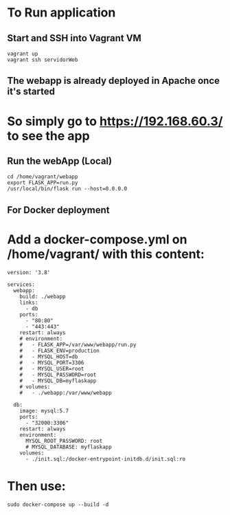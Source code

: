 # To Run application

## Start and SSH into Vagrant VM 

```
vagrant up
vagrant ssh servidorWeb
```

## The webapp is already deployed in Apache once it's started
# So simply go to https://192.168.60.3/ to see the app

## Run the webApp (Local)

```
cd /home/vagrant/webapp
export FLASK_APP=run.py
/usr/local/bin/flask run --host=0.0.0.0
```

## For Docker deployment

# Add a docker-compose.yml on /home/vagrant/ with this content:

```
version: '3.8'

services:
  webapp:
    build: ./webapp
    links:
      - db
    ports:
      - "80:80"
      - "443:443"
    restart: always
    # environment:
    #   - FLASK_APP=/var/www/webapp/run.py
    #   - FLASK_ENV=production
    #   - MYSQL_HOST=db
    #   - MYSQL_PORT=3306
    #   - MYSQL_USER=root
    #   - MYSQL_PASSWORD=root
    #   - MYSQL_DB=myflaskapp
    # volumes:
    #   - ./webapp:/var/www/webapp

  db:
    image: mysql:5.7
    ports:
      - "32000:3306"
    restart: always
    environment:
      MYSQL_ROOT_PASSWORD: root
      # MYSQL_DATABASE: myflaskapp
    volumes:
      - ./init.sql:/docker-entrypoint-initdb.d/init.sql:ro
```

# Then use:

```
sudo docker-compose up --build -d
```